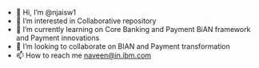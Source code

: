 - 👋 Hi, I’m @njaisw1
- 👀 I’m interested in Collaborative repository
- 🌱 I’m currently learning on Core Banking and Payment BiAN framework and Payment innovations
- 💞️ I’m looking to collaborate on BIAN and Payment transformation
- 📫 How to reach me naveen@in.ibm.com

<!---
njaisw1/njaisw1 is a ✨ special ✨ repository because its `README.md` (this file) appears on your GitHub profile.
You can click the Preview link to take a look at your changes.
--->
